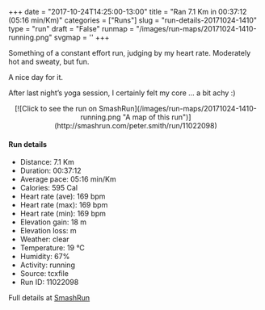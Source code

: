 +++
date = "2017-10-24T14:25:00-13:00"
title = "Ran 7.1 Km in 00:37:12 (05:16 min/Km)"
categories = ["Runs"]
slug = "run-details-20171024-1410"
type = "run"
draft = "False"
runmap = "/images/run-maps/20171024-1410-running.png"
svgmap = '<polyline points="0 55, 0 55, 1 61, 2 61, 2 61, 3 60, 4 60, 5 59, 7 57, 9 55, 12 53, 15 48, 19 47, 20 46, 22 45, 26 44, 28 44, 31 46, 34 47, 37 44, 38 43, 39 42, 39 40, 40 40, 46 40, 54 40, 59 40, 63 41, 66 43, 76 52, 81 54, 86 56, 88 56, 94 57, 100 56, 97 56, 93 57, 88 56, 84 55, 80 54, 76 51, 66 43, 62 41, 59 40, 54 40, 48 40, 39 40, 39 40, 38 42, 37 44, 36 45, 33 46, 32 46, 29 44, 27 43, 25 43, 24 44, 20 46, 17 46, 16 47, 14 49, 12 51, 10 53">'
+++

Something of a constant effort run, judging by my heart rate. Moderately hot and sweaty, but fun. 

A nice day for it. 

After last night’s yoga session, I certainly felt my core ... a bit achy :)


<!--more-->

<center>
[![Click to see the run on SmashRun](/images/run-maps/20171024-1410-running.png "A map of this run")](http://smashrun.com/peter.smith/run/11022098)
</center>

#### Run details

* Distance: 7.1 Km
* Duration: 00:37:12
* Average pace: 05:16 min/Km
* Calories: 595 Cal
* Heart rate (ave): 169 bpm
* Heart rate (max): 169 bpm
* Heart rate (min): 169 bpm
* Elevation gain: 18 m
* Elevation loss:  m
* Weather: clear
* Temperature: 19 &deg;C
* Humidity: 67%
* Activity: running
* Source: tcxfile
* Run ID: 11022098

Full details at [SmashRun](http://smashrun.com/peter.smith/run/11022098)